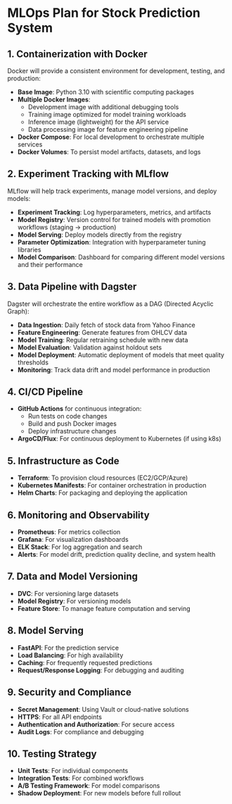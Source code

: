 # MLOps Plan for Stock Prediction System

## 1. Containerization with Docker

Docker will provide a consistent environment for development, testing, and production:

- **Base Image**: Python 3.10 with scientific computing packages  
- **Multiple Docker Images**:
  - Development image with additional debugging tools  
  - Training image optimized for model training workloads  
  - Inference image (lightweight) for the API service  
  - Data processing image for feature engineering pipeline  
- **Docker Compose**: For local development to orchestrate multiple services  
- **Docker Volumes**: To persist model artifacts, datasets, and logs  

## 2. Experiment Tracking with MLflow

MLflow will help track experiments, manage model versions, and deploy models:

- **Experiment Tracking**: Log hyperparameters, metrics, and artifacts  
- **Model Registry**: Version control for trained models with promotion workflows (staging → production)  
- **Model Serving**: Deploy models directly from the registry  
- **Parameter Optimization**: Integration with hyperparameter tuning libraries  
- **Model Comparison**: Dashboard for comparing different model versions and their performance  

## 3. Data Pipeline with Dagster

Dagster will orchestrate the entire workflow as a DAG (Directed Acyclic Graph):

- **Data Ingestion**: Daily fetch of stock data from Yahoo Finance  
- **Feature Engineering**: Generate features from OHLCV data  
- **Model Training**: Regular retraining schedule with new data  
- **Model Evaluation**: Validation against holdout sets  
- **Model Deployment**: Automatic deployment of models that meet quality thresholds  
- **Monitoring**: Track data drift and model performance in production  

## 4. CI/CD Pipeline

- **GitHub Actions** for continuous integration:
  - Run tests on code changes  
  - Build and push Docker images  
  - Deploy infrastructure changes  
- **ArgoCD/Flux**: For continuous deployment to Kubernetes (if using k8s)  

## 5. Infrastructure as Code

- **Terraform**: To provision cloud resources (EC2/GCP/Azure)  
- **Kubernetes Manifests**: For container orchestration in production  
- **Helm Charts**: For packaging and deploying the application  

## 6. Monitoring and Observability

- **Prometheus**: For metrics collection  
- **Grafana**: For visualization dashboards  
- **ELK Stack**: For log aggregation and search  
- **Alerts**: For model drift, prediction quality decline, and system health  

## 7. Data and Model Versioning

- **DVC**: For versioning large datasets  
- **Model Registry**: For versioning models  
- **Feature Store**: To manage feature computation and serving  

## 8. Model Serving

- **FastAPI**: For the prediction service  
- **Load Balancing**: For high availability  
- **Caching**: For frequently requested predictions  
- **Request/Response Logging**: For debugging and auditing  

## 9. Security and Compliance

- **Secret Management**: Using Vault or cloud-native solutions  
- **HTTPS**: For all API endpoints  
- **Authentication and Authorization**: For secure access  
- **Audit Logs**: For compliance and debugging  

## 10. Testing Strategy

- **Unit Tests**: For individual components  
- **Integration Tests**: For combined workflows  
- **A/B Testing Framework**: For model comparisons  
- **Shadow Deployment**: For new models before full rollout  

